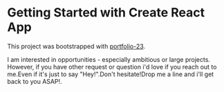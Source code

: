 # Getting Started with Create React App

This project was bootstrapped with [portfolio-23](https://portfolio-23-b059a.web.app).

I am interested in opportunities - especially ambitious or large projects. However, if you have other request or question i'd love if you reach out to me.Even if it's just to say "Hey!".Don't hesitate!Drop me a line and i'll get back to you ASAP!.